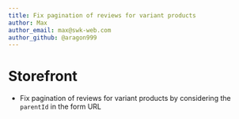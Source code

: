 ```yaml
---
title: Fix pagination of reviews for variant products
author: Max
author_email: max@swk-web.com
author_github: @aragon999
---
```

# Storefront
* Fix pagination of reviews for variant products by considering the `parentId` in the form URL

